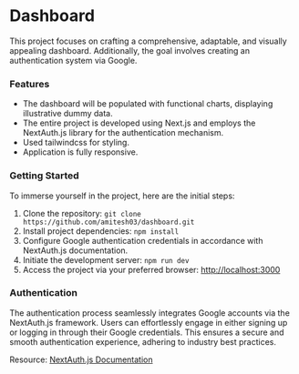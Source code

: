 # Dashboard

This project focuses on crafting a comprehensive, adaptable, and visually appealing dashboard. Additionally, the goal involves creating an authentication system via Google.

### Features

- The dashboard will be populated with functional charts, displaying illustrative dummy data.
- The entire project is developed using Next.js and employs the NextAuth.js library for the authentication mechanism.
- Used tailwindcss for styling.
- Application is fully responsive.

### Getting Started

To immerse yourself in the project, here are the initial steps:

1. Clone the repository: `git clone https://github.com/amitesh03/dashboard.git`
2. Install project dependencies: `npm install`
3. Configure Google authentication credentials in accordance with NextAuth.js documentation.
4. Initiate the development server: `npm run dev`
5. Access the project via your preferred browser: [http://localhost:3000](http://localhost:3000)

### Authentication

The authentication process seamlessly integrates Google accounts via the NextAuth.js framework. Users can effortlessly engage in either signing up or logging in through their Google credentials. This ensures a secure and smooth authentication experience, adhering to industry best practices.

Resource: [NextAuth.js Documentation](https://next-auth.js.org/documentation/providers/google)
